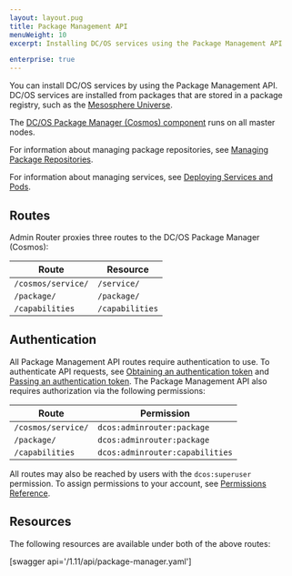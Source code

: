 ```yaml
---
layout: layout.pug
title: Package Management API
menuWeight: 10
excerpt: Installing DC/OS services using the Package Management API

enterprise: true
---
```


You can install DC/OS services by using the Package Management API. DC/OS services are installed from packages that are stored in a package registry, such as the [Mesosphere Universe](/dcos/1.11/overview/concepts/#mesosphere-universe).

The [DC/OS Package Manager (Cosmos) component](/dcos/1.11/overview/architecture/components/#dcos-package-manager) runs on all master nodes.

For information about managing package repositories, see [Managing Package Repositories](/dcos/1.11/administering-clusters/repo/).

For information about managing services, see [Deploying Services and Pods](/dcos/1.11/deploying-services/).


## Routes
Admin Router proxies three routes to the DC/OS Package Manager (Cosmos):

| Route | Resource |
|-------|----------|
| `/cosmos/service/` | `/service/` |
| `/package/` | `/package/` |
| `/capabilities` | `/capabilities` |


## Authentication

All Package Management API routes require authentication to use. To authenticate API requests, see [Obtaining an authentication token](/dcos/1.11/security/ent/iam-api/#obtaining-an-authentication-token) and [Passing an authentication token](/dcos/1.11/security/ent/iam-api/#passing-an-authentication-token). The Package Management API also requires authorization via the following permissions:

| Route | Permission |
|-------|----------|
| `/cosmos/service/` | `dcos:adminrouter:package` |
| `/package/` | `dcos:adminrouter:package` |
| `/capabilities` | `dcos:adminrouter:capabilities` |

All routes may also be reached by users with the `dcos:superuser` permission. To assign permissions to your account, see [Permissions Reference](/dcos/1.11/security/ent/perms-reference/).


## Resources

The following resources are available under both of the above routes:

[swagger api='/1.11/api/package-manager.yaml']
